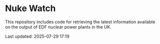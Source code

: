 # Nuke Watch

This repository includes code for retrieving the latest information available on the output of EDF nuclear power plants in the UK.

Last updated: 2025-07-29 17:19